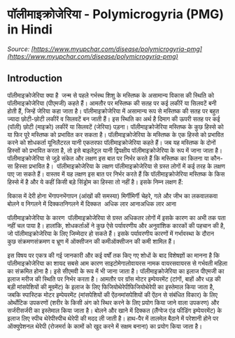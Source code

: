 # पॉलीमाइक्रोजेरिया - Polymicrogyria (PMG) in Hindi
_Source: [https://www.myupchar.com/disease/polymicrogyria-pmg](https://www.myupchar.com/disease/polymicrogyria-pmg)_

## Introduction
पॉलीमाइक्रोजेरिया क्या है 
जन्म से पहले गर्भस्थ शिशु के मस्तिष्क के असामान्य विकास की स्थिति को पॉलीमाइक्रोजेरिया (पीएमजी) कहते हैं। आमतौर पर मस्तिष्क की सतह पर कई लकीरें या सिलवटें बनी होती हैं, जिन्हें जेरिया कहा जाता है। पॉलीमाइक्रोजेरिया में असामान्य रूप से मस्तिष्क की सतह पर बहुत ज्यादा छोटी-छोटी लकीरें व सिलवटें बन जाती हैं। इस स्थिति का अर्थ है दिमाग की ऊपरी सतह पर कई (पॉली) छोटी (माइक्रो) लकीरें या सिलवटें (जेरिया) पड़ना।
पॉलीमाइक्रोजेरिया मस्तिष्क के कुछ हिस्से को या फिर पूरे मस्तिष्क को प्रभावित कर सकता है। पॉलीमाइक्रोजेरिया के मस्तिष्क के एक हिस्से को प्रभावित करने को शोधकर्ता यूनिलैटरल यानी एकतरफा पॉलीमाइक्रोजेरिया कहते हैं। जब यह मस्तिष्क के दोनों हिस्सों को प्रभावित करता है, तो इसे बाइलेट्रल यानी द्विपक्षीय पॉलीमाइक्रोजेरिया के रूप में जाना जाता है। पॉलीमाइक्रोजेरिया से जुड़े संकेत और लक्षण इस बात पर निर्भर करते हैं कि मस्तिष्क का कितना या कौन-सा हिस्सा प्रभावित है। 
पॉलीमाइक्रोजेरिया के लक्षण
पॉलीमाइक्रोजेरिया से ग्रस्त लोगों में कई तरह के लक्षण पाए जा सकते हैं। वास्तव में यह लक्षण इस बात पर निर्भर करते हैं कि पॉलीमाइक्रोजेरिया मस्तिष्क के किस हिस्से में है और ये कहीं किसी बड़े सिंड्रोम का हिस्सा तो नहीं है। इसके निम्न लक्षण हैं:

विकास में देरी होना
भेंगापनभेंगापन (आंखों की समस्या)
मिर्गीमिर्गी
चेहरे, गले और जीभ का लकवालकवा 
बोलने व निगलने में दिक्कतनिगलने में दिक्कत 
अधिक लार आनाअधिक लार आना

पॉलीमाइक्रोजेरिया के कारण 
पॉलीमाइक्रोजेरिया से ग्रस्त अधिकतर लोगों में इसके कारण का अभी तक पता नहीं चल पाया है। हालांकि, शोधकर्ताओं ने कुछ ऐसे पर्यावरणीय और अनुवांशिक कारकों की पहचान की है, जो पॉलीमाइक्रोजेरिया के लिए जिम्मेदार हो सकते हैं। इसके पर्यावरणीय कारणों में गर्भावस्था के दौरान कुछ संक्रमणसंक्रमण व भ्रूण में ऑक्सीजन की कमीऑक्सीजन की कमी शामिल हैं।
इस विषय पर एकत्र की गई जानकारी और कई वर्षों तक किए गए शोधों के बाद विशेषज्ञों का मानना है कि पॉलीमाइक्रोजेरिया का शायद सबसे आम कारण साइटोमेगालोवायरस नामक वायरसवायरस से गर्भवती महिला का संक्रमित होना है। इसे सीएमवी के रूप में भी जाना जाता है।
पॉलीमाइक्रोजेरिया का इलाज
पीएमजी का इलाज मरीज की स्थिति पर निर्भर करता है। आमतौर पर ग्रॉस मोटर इम्पेयरमेंट (टांगों, बाहों और धड़ की बड़ी मांसपेशियों की मूवमेंट) के इलाज के लिए फिजियोथेरेपीफिजियोथेरेपी का इस्तेमाल किया जाता है, जबकि स्पास्टिक मोटर इम्पेयरमेंट (मांसपेशियों की ऐंठनमांसपेशियों की ऐंठन से संबंधित विकार) के लिए ओर्थोटिक उपकरणों (शरीर के किसी अंग को स्थिर करने के लिए प्रयोग किया जाने वाला उपकरण) और सर्जरीसर्जरी का इस्तेमाल किया जाता है।
बोलने और खाने में दिक्कत (लैंग्वेज एंड फीडिंग इम्पेयरमेंट) के इलाज लिए स्पीच थेरेपीस्पीच थेरेपी की मदद ली जाती है। हाथ-पैर में तालमेल बैठाने में परेशानी होने पर ऑक्युपेशनल थेरेपी (रोजमर्रा के कामों को खुद करने में सक्षम बनाना) का प्रयोग किया जाता है।

